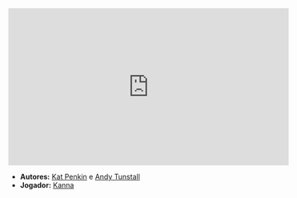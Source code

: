 <iframe width="560" height="315" src="https://www.youtube.com/embed/GyRSMCcz3W0?si=R1LStekU9Kk4-s_7" title="YouTube video player" frameborder="0" allow="accelerometer; autoplay; clipboard-write; encrypted-media; gyroscope; picture-in-picture; web-share" referrerpolicy="strict-origin-when-cross-origin" allowfullscreen></iframe>

- **Autores:**  [Kat Penkin](../Autores/Kat%20Penkin.md) e [Andy Tunstall](content/Autores/Andy%20Tunstall.md)
- **Jogador:** [Kanna](content/Jogadores/Kanna.md)